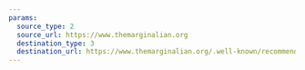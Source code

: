 ```yaml
---
params:
  source_type: 2
  source_url: https://www.themarginalian.org
  destination_type: 3
  destination_url: https://www.themarginalian.org/.well-known/recommendations.opml
---
```

